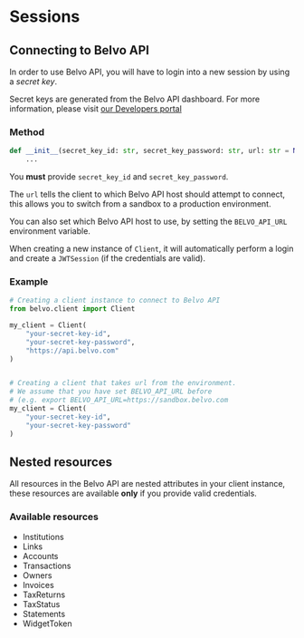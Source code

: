 # Sessions

## Connecting to Belvo API

In order to use Belvo API, you will have to login into a new session by using
a _secret key_.

Secret keys are generated from the Belvo API dashboard. For more information, please visit 
[our Developers portal](https://developers.belvo.com/docs/get-your-belvo-api-keys)

### Method

```python
def __init__(secret_key_id: str, secret_key_password: str, url: str = None) -> None:
    ...
```

You **must** provide `secret_key_id` and `secret_key_password`. 

The `url` tells the client to which Belvo API host should attempt to connect, 
this allows you to switch from a sandbox to a production environment.

You can also set which Belvo API host to use, by setting the `BELVO_API_URL`
environment variable.

When creating a new instance of `Client`, it will automatically perform a login
and create a `JWTSession` (if the credentials are valid).
 

### Example
```python
# Creating a client instance to connect to Belvo API
from belvo.client import Client

my_client = Client(
    "your-secret-key-id", 
    "your-secret-key-password", 
    "https://api.belvo.com"
)


# Creating a client that takes url from the environment.
# We assume that you have set BELVO_API_URL before 
# (e.g. export BELVO_API_URL=https://sandbox.belvo.com
my_client = Client(
    "your-secret-key-id", 
    "your-secret-key-password"
)
```

## Nested resources

All resources in the Belvo API are nested attributes in your client instance,
these resources are available **only** if you provide valid credentials.


### Available resources
* Institutions
* Links
* Accounts
* Transactions
* Owners
* Invoices
* TaxReturns
* TaxStatus
* Statements
* WidgetToken